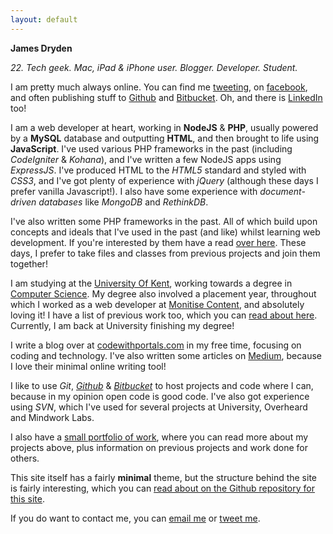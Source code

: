 ```yaml
---
layout: default
---
```


**James Dryden**

*22. Tech geek. Mac, iPad & iPhone user. Blogger. Developer. Student.*

I am pretty much always online. You can find me [tweeting][twitter], on [facebook](//facebook.com/jdrydn), and often publishing stuff to [Github][github] and [Bitbucket][bitbucket]. Oh, and there is [LinkedIn][linkedin] too!

I am a web developer at heart, working in **NodeJS** & **PHP**, usually powered by a **MySQL** database and outputting **HTML**, and then brought to life using **JavaScript**. I've used various PHP frameworks in the past (including *CodeIgniter* & *Kohana*), and I've written a few NodeJS apps using *ExpressJS*. I've produced HTML to the *HTML5* standard and styled with *CSS3*, and I've got plenty of experience with *jQuery* (although these days I prefer vanilla Javascript!). I also have some experience with *document-driven databases* like *MongoDB* and *RethinkDB*.

I've also written some PHP frameworks in the past. All of which build upon concepts and ideals that I've used in the past (and like) whilst learning web development. If you're interested by them have a read [over here](./php-frameworks.html). These days, I prefer to take files and classes from previous projects and join them together!

I am studying at the [University Of Kent][kent], working towards a degree in [Computer Science][cs.kent]. My degree also involved a placement year, throughout which I worked as a web developer at [Monitise Content][markcomedia], and absolutely loving it! I have a list of previous work too, which you can [read about here](./previous-work.html). Currently, I am back at University finishing my degree!

I write a blog over at [codewithportals.com](//codewithportals.com) in my free time, focusing on coding and technology. I've also written some articles on [Medium][medium], because I love their minimal online writing tool!

I like to use *Git*, *[Github][github]* & *[Bitbucket][bitbucket]* to host projects and code where I can, because in my opinion open code is good code. I've also got experience using *SVN*, which I've used for several projects at University, Overheard and Mindwork Labs.

I also have a [small portfolio of work](./portfolio.html), where you can read more about my projects above, plus information on previous projects and work done for others.

This site itself has a fairly **minimal** theme, but the structure behind the site is fairly interesting, which you can [read about on the Github repository for this site](//github.com/jdrydn/jdrydn.github.io#about-this-site).

If you do want to contact me, you can [email me](mailto:james@jdrydn.com) or [tweet me][twitter].

[bitbucket]: //bitbucket.org/jdrydn
[cs.kent]: //www.cs.kent.ac.uk
[github]:  //github.com/jdrydn
[kent]: //www.kent.ac.uk
[linkedin]: http://uk.linkedin.com/in/jdrydn
[markcomedia]: http://markcomedia.com
[medium]: //medium.com/@jdrydn
[twitter]: //twitter.com/jdrydn

